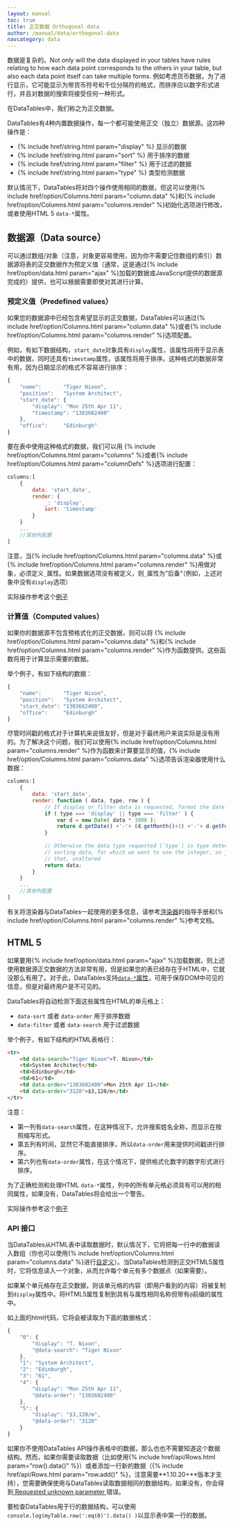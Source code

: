 ```yaml
---
layout: manual
toc: true
title: 正交数据 Orthogonal data
author: /manual/data/orthogonal-data
navcategory: data
---
```


数据是复杂的。Not only will the data displayed in your tables have rules relating to how each data point corresponds to the others in your table, but also each data point itself can take multiple forms. 例如考虑货币数据，为了进行显示，它可能显示为带货币符号和千位分隔符的格式，而排序应以数字形式进行，并且对数据的搜索将接受任何一种形式。

在DataTables中，我们称之为正交数据。

DataTables有4种内置数据操作，每一个都可能使用正交（独立）数据源。这四种操作是：

- {% include href/string.html param="display" %} 显示的数据
- {% include href/string.html param="sort" %} 用于排序的数据
- {% include href/string.html param="filter" %} 用于过滤的数据
- {% include href/string.html param="type" %} 类型检测数据

默认情况下，DataTables将对四个操作使用相同的数据，但这可以使用{% include href/option/Columns.html param="column.data" %}和{% include href/option/Columns.html param="columns.render" %}初始化选项进行修改，或者使用HTML 5 `data-*`属性。

## 数据源（Data source）

可以通过数组/对象（注意，对象更容易使用，因为你不需要记住数组的索引）数据源将表的正交数据作为预定义值（通常，这是通过{% include href/option/data.html param="ajax" %}加载的数据或JavaScript提供的数据源完成的）提供，也可以根据需要即使对其进行计算。

### 预定义值（Predefined values）

如果您的数据源中已经包含希望显示的正交数据，DataTables可以通过{% include href/option/Columns.html param="column.data" %}或者{% include href/option/Columns.html param="columns.render" %}选项配置。

例如，有如下数据结构，`start_date`对象具有`display`属性，该属性将用于显示表中的数据，同时还具有`timestamp`属性，该属性将用于排序。这种格式的数据非常有用，因为日期显示的格式不容易进行排序：

```javascript
{
    "name":       "Tiger Nixon",
    "position":   "System Architect",
    "start_date": {
        "display": "Mon 25th Apr 11",
        "timestamp": "1303682400"
    },
    "office":     "Edinburgh"
}
```

要在表中使用这种格式的数据，我们可以用 {% include href/option/Columns.html param="columns" %}或者{% include href/option/Columns.html param="columnDefs" %}选项进行配置：

```javascript
columns:[
    {
        data: 'start_date',
        render: {
            _: 'display',
            sort: 'timestamp'
        }
    }
    ...
    //其他列配置
]
```

注意，当{% include href/option/Columns.html param="columns.data" %}或{% include href/option/Columns.html param="columns.render" %}用做对象，必须定义`_`属性。如果数据选项没有被定义，则`_`属性为”后备“（例如，上述对象中没有`display`选项）

实际操作参考这个[例子](https://datatables.net/examples/ajax/orthogonal-data)

### 计算值（Computed values）

如果你的数据源不包含预格式化的正交数据，则可以将
{% include href/option/Columns.html param="columns.data" %}和{% include href/option/Columns.html param="columns.render" %}作为函数提供。这些函数将用于计算显示需要的数据。

举个例子，有如下结构的数据：
```javascript
{
    "name":       "Tiger Nixon",
    "position":   "System Architect",
    "start_date": "1303682400",
    "office":     "Edinburgh"
}
```

尽管时间戳的格式对于计算机来说很友好，但是对于最终用户来说实际是没有用的。为了解决这个问题，我们可以使用{% include href/option/Columns.html param="columns.render" %}作为函数来计算要显示的值，{% include href/option/Columns.html param="columns.data" %}选项告诉渲染器使用什么数据：

```javascript
columns:[
    {
        data: 'start_date',
        render: function ( data, type, row ) {
            // If display or filter data is requested, format the date
            if ( type === 'display' || type === 'filter' ) {
                var d = new Date( data * 1000 );
                return d.getDate() +'-'+ (d.getMonth()+1) +'-'+ d.getFullYear();
            }
    
            // Otherwise the data type requested (`type`) is type detection or
            // sorting data, for which we want to use the integer, so just return
            // that, unaltered
            return data;
        }
    }
    ...
    //其他列配置
]
```

有关将渲染器与DataTables一起使用的更多信息，请参考[渲染器](https://datatables.net/manual/data/renderers)的指导手册和{% include href/option/Columns.html param="columns.render" %}参考文档。

## HTML 5

如果要用{% include href/option/data.html param="ajax" %}加载数据，则上述使用数据源正交数据的方法非常有用，但是如果您的表已经存在于HTML中，它就没那么有用了。对于此，DataTables支持[`data-*`属性](https://developer.mozilla.org/en-US/docs/Web/HTML/Global_attributes#data-*)，可用于保存DOM中可见的信息，但是对最终用户是不可见的。

DataTables将自动检测下面这些属性在HTML的单元格上：

- `data-sort` 或者 `data-order` 用于排序数据
- `data-filter` 或者 `data-search` 用于过滤数据

举个例子，有如下结构的HTML表格行：
```html
<tr>
    <td data-search="Tiger Nixon">T. Nixon</td>
    <td>System Architect</td>
    <td>Edinburgh</td>
    <td>61</td>
    <td data-order="1303682400">Mon 25th Apr 11</td>
    <td data-order="3120">$3,120/m</td>
</tr>
```

注意：
- 第一列有`data-search`属性，在这种情况下，允许搜索姓名全称，而显示在按照缩写形式。
- 第五列有时间，显然它不能直接排序，所以`data-order`用来提供时间戳进行排序。
- 第六列也有`data-order`属性，在这个情况下，提供格式化数字的数字形式进行排序。

为了正确检测和处理HTML `data-*`属性，列中的所有单元格必须具有可以用的相同属性，如果没有，DataTables将会给出一个警告。

实际操作参考这个[例子](https://datatables.net/examples/advanced_init/html5-data-attributes.html)

### API 接口

当DataTables从HTML表中读取数据时，默认情况下，它将把每一行中的数据读入数组（你也可以使用{% include href/option/Columns.html param="columns.data" %}进行[自定义](https://datatables.net/manual/data/#Objects)）。当DataTables检测到正交HTML5属性时，它将信息读入一个对象，从而允许每个单元有多个数据点（如果需要）。

如果某个单元格存在正交数据，则该单元格的内容（即用户看到的内容）将被复制到`display`属性中。将HTML5属性复制到具有与属性相同名称但带有`@`前缀的属性中。

如上面的html代码，它将会被读取为下面的数据格式：

```javascript
{
    "0": {
        "display": "T. Nixon",
        "@data-search": "Tiger Nixon"
    },
    "1": "System Architect",
    "2": "Edinburgh",
    "3": "61",
    "4": {
        "display": "Mon 25th Apr 11",
        "@data-order": "1303682400"
    },
    "5": {
        "display": "$3,120/m",
        "@data-order": "3120"
    }
}
```

如果你不使用DataTables API操作表格中的数据，那么也也不需要知道这个数据结构。然而，如果你需要读取数据（比如使用{% include href/api/Rows.html param="row().data()" %}）或者添加一行新的数据（{% include href/api/Rows.html param="row.add()" %}，注意需要**1.10.20+**版本才支持），您需要确保使用与DataTables读取数据相同的数据结构，如果没有，你会得到[ Requested unknown parameter ](https://datatables.net/tn/4)错误。

要检查DataTables用于行的数据结构，可以使用`console.log(myTable.row(':eq(0)').data() )`以显示表中第一行的数据。